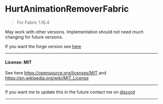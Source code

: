 # HurtAnimationRemoverFabric
> For Fabric 1.16.4

May work with other versions. Implementation should not need much changing for future versions.

If you want the forge version see [here](https://github.com/boomboompower/HurtAnimationRemover)

-----
#### License: MIT
See here https://opensource.org/licenses/MIT and https://en.wikipedia.org/wiki/MIT_License

----

If you want me to update this in the future contact me on [discord](https://discord.boomy.wtf)

-----